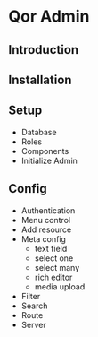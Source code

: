 # Qor Admin

## Introduction

## Installation

## Setup

- Database
- Roles
- Components
- Initialize Admin

## Config

- Authentication
- Menu control
- Add resource
- Meta config
  - text field
  - select one
  - select many
  - rich editor
  - media upload
- Filter
- Search
- Route
- Server
